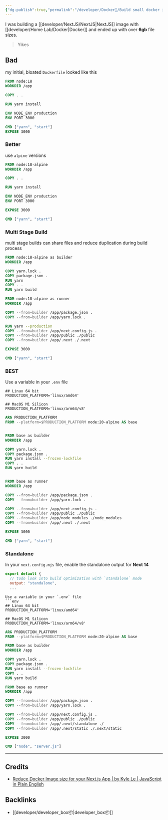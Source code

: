 ```yaml
---
{"dg-publish":true,"permalink":"/developer/Docker🐳/Build small docker image sizes/","created":"2024-08-02T01:56:32.000-05:00","updated":"2024-08-02T01:56:32.000-05:00"}
---
```


I was building a [[developer/NextJS/NextJS\|NextJS]] image with [[developer/Home Lab/Docker\|Docker]] and ended up with over **6gb** file sizes. 

> Yikes

## Bad

my initial,  bloated `Dockerfile` looked like this

```Dockerfile
FROM node:18
WORKDIR /app

COPY . .

RUN yarn install

ENV NODE_ENV production
ENV PORT 3000

CMD ["yarn", "start"]
EXPOSE 3000
```

### Better

use `alpine` versions
```Dockerfile
FROM node:18-alpine
WORKDIR /app

COPY . .

RUN yarn install

ENV NODE_ENV production
ENV PORT 3000

EXPOSE 3000

CMD ["yarn", "start"]

```

### Multi Stage Build

multi stage builds can share files and reduce duplication during build process
```Dockerfile
FROM node:18-alpine as builder
WORKDIR /app

COPY yarn.lock .
COPY package.json .
RUN yarn
COPY . .
RUN yarn build

FROM node:18-alpine as runner
WORKDIR /app

COPY --from=builder /app/package.json .
COPY --from=builder /app/yarn.lock .

RUN yarn --production
COPY --from=builder /app/next.config.js .
COPY --from=builder /app/public ./public
COPY --from=builder /app/.next ./.next

EXPOSE 3000

CMD ["yarn", "start"]

```

### BEST
Use a variable in your `.env` file 
```env
## Linux 64 bit
PRODUCTION_PLATFORM='linux/amd64'

## MacOS M1 Silicon
PRODUCTION_PLATFORM='linux/arm64/v8'
```

```Dockerfile
ARG PRODUCTION_PLATFORM
FROM --platform=$PRODUCTION_PLATFORM node:20-alpine AS base


FROM base as builder
WORKDIR /app

COPY yarn.lock .
COPY package.json .
RUN yarn install --frozen-lockfile
COPY . .
RUN yarn build


FROM base as runner
WORKDIR /app

COPY --from=builder /app/package.json .
COPY --from=builder /app/yarn.lock .

COPY --from=builder /app/next.config.js .
COPY --from=builder /app/public ./public
COPY --from=builder /app/node_modules ./node_modules
COPY --from=builder /app/.next ./.next

EXPOSE 3000

CMD ["yarn", "start"]

```


### Standalone
In your `next.config.mjs` file, enable the standalone output for **Next 14**
```mjs
export default {
  // todo look into build optimization with `standalone` mode
  output: "standalone",
  ...
```

```
Use a variable in your `.env` file 
```env
## Linux 64 bit
PRODUCTION_PLATFORM='linux/amd64'

## MacOS M1 Silicon
PRODUCTION_PLATFORM='linux/arm64/v8'
```

```Dockerfile
ARG PRODUCTION_PLATFORM
FROM --platform=$PRODUCTION_PLATFORM node:20-alpine AS base

FROM base as builder
WORKDIR /app

COPY yarn.lock .
COPY package.json .
RUN yarn install --frozen-lockfile
COPY . .
RUN yarn build

FROM base as runner
WORKDIR /app

COPY --from=builder /app/package.json .
COPY --from=builder /app/yarn.lock .

COPY --from=builder /app/next.config.js .
COPY --from=builder /app/public ./public
COPY --from=builder /app/.next/standalone ./
COPY --from=builder /app/.next/static ./.next/static

EXPOSE 3000

CMD ["node", "server.js"]

```
---
## Credits
- [Reduce Docker Image size for your Next.js App | by Kyle Le | JavaScript in Plain English](https://javascript.plainenglish.io/reduce-docker-image-size-for-your-next-js-app-bcb65d322222)
## Backlinks
- [[developer/developer_box📦\|developer_box📦]]